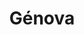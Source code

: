 ---
title: Génova
date: 
draft: false

# descripcion
description : Aro de plata con piedra cubic

materials: Plata 925

color: Multicolor

dimensions: 1,5cm

code: 01-16-0338

type: "Aros"

categories: []

price: $4.290,00

price_eftvo: $3.650,00

# Images
# first image will be shown in the product page
images:
  # - image: "images/path_to_image"
  # La ubicacion de las imagenes es imagenes/Aros/Aros.Cubic/01-16-0338-genova
  - image: "./images/aros/cubic/01-16-0338-argolla-arcoiris_a.JPG"
  - image: "./images/aros/cubic/01-16-0338-argolla-arcoiris_b.JPG"
---